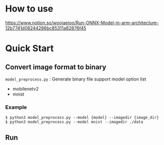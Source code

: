 # How to use
https://www.notion.so/woojaejoo/Run-ONNX-Model-in-arm-architecture-12b7741d08244286bc85311a82876f45

# Quick Start
## Convert image format to binary
`model_preprocess.py` : Generate binary file
support model option list
- mobilenetv2
- mnist
### Example
```
$ python3 model_preprocess.py --model {model} --imagedir {image_dir}
$ python3 model_preprocess.py --model mnist --imagedir ./data
```
## Run
```
```

